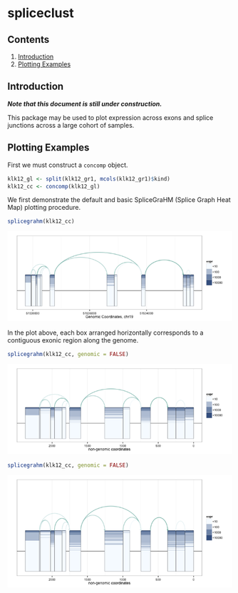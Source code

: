 

spliceclust
=======================

## Contents
1. [Introduction](#intro)
2. [Plotting Examples](#plotting)


## <a name="intro"></a> Introduction
___Note that this document is still under construction.___  

This package may be used to plot expression across exons and splice junctions
across a large cohort of samples.



## <a name="plotting"></a> Plotting Examples

First we must construct a `concomp` object.


```r
klk12_gl <- split(klk12_gr1, mcols(klk12_gr1)$kind)
klk12_cc <- concomp(klk12_gl)
```

We first demonstrate the default and basic SpliceGraHM (Splice Graph Heat Map) plotting procedure.


```r
splicegrahm(klk12_cc)
```

![plot of chunk unnamed-chunk-3](figure/unnamed-chunk-3-1.png) 

In the plot above, each box arranged horizontally corresponds to a contiguous exonic region
along the genome. 



```r
splicegrahm(klk12_cc, genomic = FALSE)
```

![plot of chunk unnamed-chunk-4](figure/unnamed-chunk-4-1.png) 



```r
splicegrahm(klk12_cc, genomic = FALSE)
```

![plot of chunk unnamed-chunk-5](figure/unnamed-chunk-5-1.png) 
